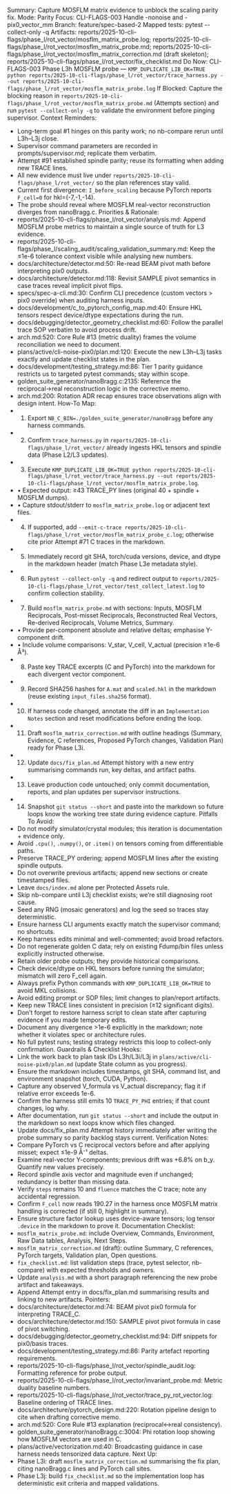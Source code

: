 Summary: Capture MOSFLM matrix evidence to unblock the scaling parity fix.
Mode: Parity
Focus: CLI-FLAGS-003 Handle -nonoise and -pix0_vector_mm
Branch: feature/spec-based-2
Mapped tests: pytest --collect-only -q
Artifacts: reports/2025-10-cli-flags/phase_l/rot_vector/mosflm_matrix_probe.log; reports/2025-10-cli-flags/phase_l/rot_vector/mosflm_matrix_probe.md; reports/2025-10-cli-flags/phase_l/rot_vector/mosflm_matrix_correction.md (draft skeleton); reports/2025-10-cli-flags/phase_l/rot_vector/fix_checklist.md
Do Now: CLI-FLAGS-003 Phase L3h MOSFLM probe — `KMP_DUPLICATE_LIB_OK=TRUE python reports/2025-10-cli-flags/phase_l/rot_vector/trace_harness.py --out reports/2025-10-cli-flags/phase_l/rot_vector/mosflm_matrix_probe.log`
If Blocked: Capture the blocking reason in `reports/2025-10-cli-flags/phase_l/rot_vector/mosflm_matrix_probe.md` (Attempts section) and run `pytest --collect-only -q` to validate the environment before pinging supervisor.
Context Reminders:
- Long-term goal #1 hinges on this parity work; no nb-compare rerun until L3h–L3j close.
- Supervisor command parameters are recorded in prompts/supervisor.md; replicate them verbatim.
- Attempt #91 established spindle parity; reuse its formatting when adding new TRACE lines.
- All new evidence must live under `reports/2025-10-cli-flags/phase_l/rot_vector/` so the plan references stay valid.
- Current first divergence: `I_before_scaling` because PyTorch reports `F_cell=0` for hkl=(-7,-1,-14).
- The probe should reveal where MOSFLM real-vector reconstruction diverges from nanoBragg.c.
Priorities & Rationale:
- reports/2025-10-cli-flags/phase_l/rot_vector/analysis.md: Append MOSFLM probe metrics to maintain a single source of truth for L3 evidence.
- reports/2025-10-cli-flags/phase_l/scaling_audit/scaling_validation_summary.md: Keep the ≤1e-6 tolerance context visible while analysing new numbers.
- docs/architecture/detector.md:50: Re-read BEAM pivot math before interpreting pix0 outputs.
- docs/architecture/detector.md:118: Revisit SAMPLE pivot semantics in case traces reveal implicit pivot flips.
- specs/spec-a-cli.md:30: Confirm CLI precedence (custom vectors > pix0 override) when auditing harness inputs.
- docs/development/c_to_pytorch_config_map.md:40: Ensure HKL tensors respect device/dtype expectations during the run.
- docs/debugging/detector_geometry_checklist.md:60: Follow the parallel trace SOP verbatim to avoid process drift.
- arch.md:520: Core Rule #13 (metric duality) frames the volume reconciliation we need to document.
- plans/active/cli-noise-pix0/plan.md:120: Execute the new L3h–L3j tasks exactly and update checklist states in the plan.
- docs/development/testing_strategy.md:86: Tier 1 parity guidance restricts us to targeted pytest commands; stay within scope.
- golden_suite_generator/nanoBragg.c:2135: Reference the reciprocal→real reconstruction logic in the corrective memo.
- arch.md:200: Rotation ADR recap ensures trace observations align with design intent.
How-To Map:
- 1. Export `NB_C_BIN=./golden_suite_generator/nanoBragg` before any harness commands.
- 2. Confirm `trace_harness.py` in `reports/2025-10-cli-flags/phase_l/rot_vector/` already ingests HKL tensors and spindle data (Phase L2/L3 updates).
- 3. Execute `KMP_DUPLICATE_LIB_OK=TRUE python reports/2025-10-cli-flags/phase_l/rot_vector/trace_harness.py --out reports/2025-10-cli-flags/phase_l/rot_vector/mosflm_matrix_probe.log`.
-    • Expected output: ≥43 TRACE_PY lines (original 40 + spindle + MOSFLM dumps).
-    • Capture stdout/stderr to `mosflm_matrix_probe.log` or adjacent text files.
- 4. If supported, add `--emit-c-trace reports/2025-10-cli-flags/phase_l/rot_vector/mosflm_matrix_probe_c.log`; otherwise cite prior Attempt #71 C traces in the markdown.
- 5. Immediately record git SHA, torch/cuda versions, device, and dtype in the markdown header (match Phase L3e metadata style).
- 6. Run `pytest --collect-only -q` and redirect output to `reports/2025-10-cli-flags/phase_l/rot_vector/test_collect_latest.log` to confirm collection stability.
- 7. Build `mosflm_matrix_probe.md` with sections: Inputs, MOSFLM Reciprocals, Post-misset Reciprocals, Reconstructed Real Vectors, Re-derived Reciprocals, Volume Metrics, Summary.
-    • Provide per-component absolute and relative deltas; emphasise Y-component drift.
-    • Include volume comparisons: V_star, V_cell, V_actual (precision ≥1e-6 Å³).
- 8. Paste key TRACE excerpts (C and PyTorch) into the markdown for each divergent vector component.
- 9. Record SHA256 hashes for `A.mat` and `scaled.hkl` in the markdown (reuse existing `input_files.sha256` format).
- 10. If harness code changed, annotate the diff in an `Implementation Notes` section and reset modifications before ending the loop.
- 11. Draft `mosflm_matrix_correction.md` with outline headings (Summary, Evidence, C references, Proposed PyTorch changes, Validation Plan) ready for Phase L3i.
- 12. Update `docs/fix_plan.md` Attempt history with a new entry summarising commands run, key deltas, and artifact paths.
- 13. Leave production code untouched; only commit documentation, reports, and plan updates per supervisor instructions.
- 14. Snapshot `git status --short` and paste into the markdown so future loops know the working tree state during evidence capture.
Pitfalls To Avoid:
- Do not modify simulator/crystal modules; this iteration is documentation + evidence only.
- Avoid `.cpu()`, `.numpy()`, or `.item()` on tensors coming from differentiable paths.
- Preserve TRACE_PY ordering; append MOSFLM lines after the existing spindle outputs.
- Do not overwrite previous artifacts; append new sections or create timestamped files.
- Leave `docs/index.md` alone per Protected Assets rule.
- Skip nb-compare until L3j checklist exists; we’re still diagnosing root cause.
- Seed any RNG (mosaic generators) and log the seed so traces stay deterministic.
- Ensure harness CLI arguments exactly match the supervisor command; no shortcuts.
- Keep harness edits minimal and well-commented; avoid broad refactors.
- Do not regenerate golden C data; rely on existing Fdump/bin files unless explicitly instructed otherwise.
- Retain older probe outputs; they provide historical comparisons.
- Check device/dtype on HKL tensors before running the simulator; mismatch will zero F_cell again.
- Always prefix Python commands with `KMP_DUPLICATE_LIB_OK=TRUE` to avoid MKL collisions.
- Avoid editing prompt or SOP files; limit changes to plan/report artifacts.
- Keep new TRACE lines consistent in precision (≥12 significant digits).
- Don’t forget to restore harness script to clean state after capturing evidence if you made temporary edits.
- Document any divergence >1e-6 explicitly in the markdown; note whether it violates spec or architecture rules.
- No full pytest runs; testing strategy restricts this loop to collect-only confirmation.
Guardrails & Checklist Hooks:
- Link the work back to plan task IDs L3h/L3i/L3j in `plans/active/cli-noise-pix0/plan.md` (update State column as you progress).
- Ensure the markdown includes timestamps, git SHA, command list, and environment snapshot (torch, CUDA, Python).
- Capture any observed V_formula vs V_actual discrepancy; flag it if relative error exceeds 1e-6.
- Confirm the harness still emits 10 `TRACE_PY_PHI` entries; if that count changes, log why.
- After documentation, run `git status --short` and include the output in the markdown so next loops know which files changed.
- Update docs/fix_plan.md Attempt history immediately after writing the probe summary so parity backlog stays current.
Verification Notes:
- Compare PyTorch vs C reciprocal vectors before and after applying misset; expect ≤1e-9 Å⁻¹ deltas.
- Examine real-vector Y-components; previous drift was +6.8% on b_y. Quantify new values precisely.
- Record spindle axis vector and magnitude even if unchanged; redundancy is better than missing data.
- Verify `steps` remains 10 and `fluence` matches the C trace; note any accidental regression.
- Confirm `F_cell` now reads 190.27 in the harness once MOSFLM matrix handling is corrected (if still 0, highlight in summary).
- Ensure structure factor lookup uses device-aware tensors; log tensor `.device` in the markdown to prove it.
Documentation Checklist:
- `mosflm_matrix_probe.md`: include Overview, Commands, Environment, Raw Data tables, Analysis, Next Steps.
- `mosflm_matrix_correction.md` (draft): outline Summary, C references, PyTorch targets, Validation plan, Open questions.
- `fix_checklist.md`: list validation steps (trace, pytest selector, nb-compare) with expected thresholds and owners.
- Update `analysis.md` with a short paragraph referencing the new probe artifact and takeaways.
- Append Attempt entry in docs/fix_plan.md summarising results and linking to new artifacts.
Pointers:
- docs/architecture/detector.md:74: BEAM pivot pix0 formula for interpreting TRACE_C.
- docs/architecture/detector.md:150: SAMPLE pivot pivot formula in case of pivot switching.
- docs/debugging/detector_geometry_checklist.md:94: Diff snippets for pix0/basis traces.
- docs/development/testing_strategy.md:86: Parity artefact reporting requirements.
- reports/2025-10-cli-flags/phase_l/rot_vector/spindle_audit.log: Formatting reference for probe output.
- reports/2025-10-cli-flags/phase_l/rot_vector/invariant_probe.md: Metric duality baseline numbers.
- reports/2025-10-cli-flags/phase_l/rot_vector/trace_py_rot_vector.log: Baseline ordering of TRACE lines.
- docs/architecture/pytorch_design.md:220: Rotation pipeline design to cite when drafting corrective memo.
- arch.md:520: Core Rule #13 explanation (reciprocal↔real consistency).
- golden_suite_generator/nanoBragg.c:3004: Phi rotation loop showing how MOSFLM vectors are used in C.
- plans/active/vectorization.md:40: Broadcasting guidance in case harness needs tensorized data capture.
Next Up:
- Phase L3i: draft `mosflm_matrix_correction.md` summarising the fix plan, citing nanoBragg.c lines and PyTorch call sites.
- Phase L3j: build `fix_checklist.md` so the implementation loop has deterministic exit criteria and mapped validations.
